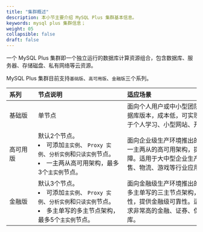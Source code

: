 ```yaml
---
title: "集群概述"
description: 本小节主要介绍 MySQL Plus 集群基本信息。 
keywords: mysql plus 集群信息；
weight: 05
collapsible: false
draft: false
---
```



一个 MySQL Plus 集群即一个独立运行的数据库计算资源组合，包含数据库、服务器、存储磁盘、私有网络等云资源。

MySQL Plus 集群目前支持`基础版`、`高可用版`、`金融版`三个系列。

|<span style="display:inline-block;width:60px">系列</span> |<span style="display:inline-block;width:220px">节点说明</span>|<span style="display:inline-block;width:340px">适应场景</span> |
|:----|:----|:----|
|基础版   |  单节点 |  面向个人用户或中小型团队用户推出的单节点数据库版本，成本低，可实现极高的性价比。适用于个人学习、小型网站、开发测试等使用场景。|
|高可用版  |  默认2个节点。<li>可添加`主实例`、 `Proxy 实例`、`分析实例`和`只读实例`节点。<li>一主两从高可用架构，最多3个`主实例`节点。 |   面向企业级生产环境推出的多节点数据库，采用一主两从的高可用架构，提供数据库的高可用保障。适用于大中型企业生产库、互联网、电商零售、物流、游戏等行业应用。|
|金融版   | 默认3个节点。<li>可添加`主实例`、 `Proxy 实例`、`分析实例`和`只读实例`节点。<li>多主单写的多主节点架构，最多5个`主实例`节点。 |   面向金融级生产环境推出的多节点数据库，采用多主单写的三主节点架构，保证数据的强一致性，提供金融级可靠性。适用于对数据安全性要求非常高的金融、证券、保险等行业的核心数据库。|

